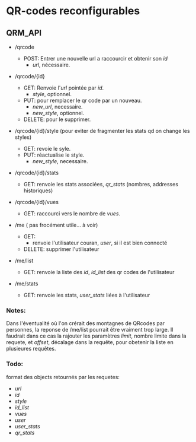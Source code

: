 # QR-codes reconfigurables

## QRM_API
* /qrcode
  * POST: Entrer une nouvelle url a raccourcir et obtenir son _id_
    * _url_, nécessaire.


* /qrcode/{id}
  * GET: Renvoie l'_url_ pointée par _id_.
    * _style_, optionnel.
  * PUT: pour remplacer le qr code par un nouveau.
    * *new_url*, necessaire.
    * *new_style*, optionnel.
  * DELETE: pour le supprimer.


* /qrcode/{id}/style (pour eviter de fragmenter les stats qd on change les styles)
  * GET: revoie le syle.
  * PUT: réactualise le style.
    * *new_style*, necessaire.


* /qrcode/{id}/stats
  * GET: renvoie les stats associées, *qr_stats* (nombres, addresses historiques)


* /qrcode/{id}/vues
  * GET: raccourci vers le nombre de _vues_.


* /me ( pas frocément utile... à voir)
  * GET:
    * renvoie l'utilisateur couran, _user_, si il est bien connecté
  * DELETE: supprimer l'utilisateur


* /me/list
  * GET: renvoie la liste des _id_,   *id_list* des qr codes de l'utilisateur


* /me/stats
  * GET: renvoie les stats, *user_stats* liées à l'utilisateur

### Notes: 
Dans l'éventualité où l'on crérait des montagnes de QRcodes par personnes, la reponse de /me/list pourrait être vraiment trop large. Il faudrait dans ce cas la rajouter les paramètres _limit_, nombre limite dans la requete, et _offset_, décalage dans la requête, pour obetenir la liste en plusieures requêtes.

### Todo:
format des objects retournés par les requetes:

* _url_
* _id_
* _style_
* *id_list*
* _vues_
* _user_
* *user_stats*
* *qr_stats*


